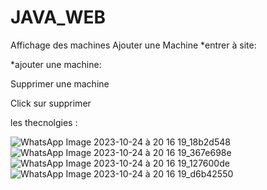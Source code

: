 # JAVA_WEB
Affichage des machines
Ajouter une Machine 
*entrer à site:

*ajouter une machine:

Supprimer une machine 

Click sur supprimer 


les thecnolgies :

![WhatsApp Image 2023-10-24 à 20 16 19_18b2d548](https://github.com/ELMOUWAHID-AYOUB/JDBC/assets/130571009/cdbfe53d-2567-4491-9c73-c45783aae414)
![WhatsApp Image 2023-10-24 à 20 16 19_367e698e](https://github.com/ELMOUWAHID-AYOUB/JDBC/assets/130571009/de576e0c-dbcb-47ed-9dc8-7a120b7aac6d)
![WhatsApp Image 2023-10-24 à 20 16 19_127600de](https://github.com/ELMOUWAHID-AYOUB/JDBC/assets/130571009/6e447c89-4662-43b8-b0f9-c359ea75841d)
![WhatsApp Image 2023-10-24 à 20 16 19_d6b42550](https://github.com/ELMOUWAHID-AYOUB/JDBC/assets/130571009/a4b6c0c2-694d-4e77-99f9-0372ffb22837)
